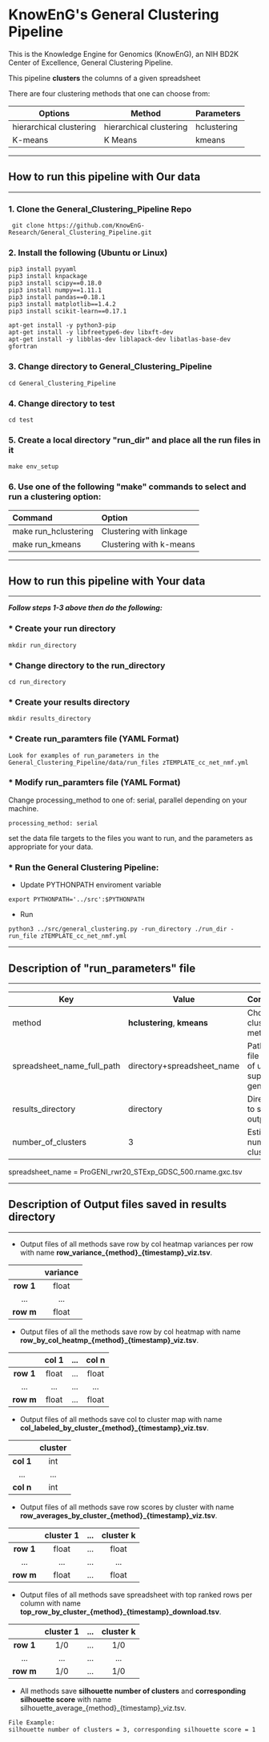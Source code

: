 # KnowEnG's General Clustering Pipeline 
This is the Knowledge Engine for Genomics (KnowEnG), an NIH BD2K Center of Excellence, General Clustering Pipeline.

This pipeline **clusters** the columns of a given spreadsheet

There are four clustering methods that one can choose from:


| **Options**                                      | **Method**                           | **Parameters** |
| ------------------------------------------------ | -------------------------------------| -------------- |
| hierarchical clustering                          | hierarchical clustering              | hclustering    |
| K-means                                          | K Means                              | kmeans         |
     

* * * 
## How to run this pipeline with Our data
* * * 
### 1. Clone the General_Clustering_Pipeline Repo
```
 git clone https://github.com/KnowEnG-Research/General_Clustering_Pipeline.git
```
 
### 2. Install the following (Ubuntu or Linux)
  ```
 pip3 install pyyaml
 pip3 install knpackage
 pip3 install scipy==0.18.0
 pip3 install numpy==1.11.1
 pip3 install pandas==0.18.1
 pip3 install matplotlib==1.4.2
 pip3 install scikit-learn==0.17.1
 
 apt-get install -y python3-pip
 apt-get install -y libfreetype6-dev libxft-dev
 apt-get install -y libblas-dev liblapack-dev libatlas-base-dev gfortran
```

### 3. Change directory to General_Clustering_Pipeline

```
cd General_Clustering_Pipeline
```

### 4. Change directory to test

```
cd test
```
 
### 5. Create a local directory "run_dir" and place all the run files in it
```
make env_setup
```

### 6. Use one of the following "make" commands to select and run a clustering option:


| **Command**           | **Option**                                       | 
|:--------------------- |:------------------------------------------------ | 
| make run_hclustering  | Clustering with linkage                          |
| make run_kmeans       | Clustering with k-means                          |

 
* * * 
## How to run this pipeline with Your data
* * * 

__***Follow steps 1-3 above then do the following:***__

### * Create your run directory

 ```
 mkdir run_directory
 ```

### * Change directory to the run_directory

 ```
 cd run_directory
 ```

### * Create your results directory

 ```
 mkdir results_directory
 ```
 
### * Create run_paramters file  (YAML Format)
 ``` 
 Look for examples of run_parameters in the General_Clustering_Pipeline/data/run_files zTEMPLATE_cc_net_nmf.yml
 ```
### * Modify run_paramters file  (YAML Format)
Change processing_method to one of: serial, parallel depending on your machine.
```
processing_method: serial
```

set the data file targets to the files you want to run, and the parameters as appropriate for your data.


### * Run the General Clustering Pipeline:

  * Update PYTHONPATH enviroment variable
   ``` 
   export PYTHONPATH='../src':$PYTHONPATH    
   ```
   
  * Run
   ```
  python3 ../src/general_clustering.py -run_directory ./run_dir -run_file zTEMPLATE_cc_net_nmf.yml
   ```

* * * 
## Description of "run_parameters" file
* * * 

| **Key**                    | **Value**                   | **Comments**                                   |
| -------------------------  | --------------------------- | ---------------------------------------------- |
| method                     | **hclustering**, **kmeans** | Choose clustering method                       |
| spreadsheet_name_full_path | directory+spreadsheet_name  |  Path and file name of user supplied gene sets |
| results_directory          | directory                   | Directory to save the output files             |
| number_of_clusters         | 3                           | Estimated number of clusters                   |

spreadsheet_name = ProGENI_rwr20_STExp_GDSC_500.rname.gxc.tsv</br>

* * * 
## Description of Output files saved in results directory
* * * 

* Output files of all  methods save row by col heatmap variances per row with name **row_variance_{method}_{timestamp}_viz.tsv**.</br>

 |  |**variance**|
 | :--------------------: |:--------------------:|
 | **row 1**              |float                 |
 |...                     |...                   |
 | **row m**              | float                |

* Output files of all the methods save row by col heatmap with name **row_by_col_heatmp_{method}_{timestamp}_viz.tsv**.</br>

 |  |**col 1**|...|**col n**|
 | :--------------------: |:--------------------:|:--------------------:|:--------------------:|
 | **row 1**              |float                 |...                   |float                 |
 |...                     |...                   |...                   |...                   |  
 | **row m**              |float                 |...                   |float                 |

 
* Output files of all  methods save col to cluster map with name **col_labeled_by_cluster_{method}_{timestamp}_viz.tsv**.</br>

 |    |**cluster**|
 | :--------------------: |:--------------------:|
 | **col 1**              |int                   |
 |...                     |...                   |
 | **col n**              |int                   |
 
* Output files of all  methods save row scores by cluster with name **row_averages_by_cluster_{method}_{timestamp}_viz.tsv**.</br>

 |  |**cluster 1**|...|**cluster k**|
 | :--------------------: |:--------------------:|:--------------------:|:--------------------:|
 | **row 1**              |float                 |...                   |float                 |
 |...                     |...                   |...                   |...                   |
 | **row m**              |float                 |...                   |float                 |
 
* Output files of all  methods save spreadsheet with top ranked rows per column with name **top_row_by_cluster_{method}_{timestamp}_download.tsv**.</br>

 |  |**cluster 1**|...|**cluster k**|
 | :--------------------: |:--------------------:|:--------------------:|:--------------------:|
 | **row 1**              |1/0                   |...                   |1/0                   |
 |...                     |...                   |...                   |...                   |
 | **row m**              |1/0                   |...                   |1/0                   |
  
* All  methods save **silhouette number of clusters** and **corresponding silhouette score** with name silhouette_average\_{method}\_{timestamp}\_viz.tsv.</br>
 ```
 File Example: 
 silhouette number of clusters = 3, corresponding silhouette score = 1
 ```
